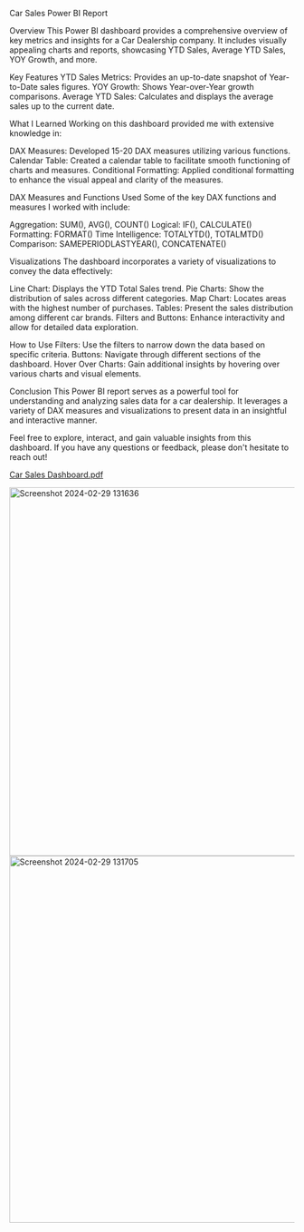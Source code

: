 Car Sales Power BI Report

Overview
This Power BI dashboard provides a comprehensive overview of key metrics and insights for a Car Dealership company. It includes visually appealing charts and reports, showcasing YTD Sales, Average YTD Sales, YOY Growth, and more.

Key Features
YTD Sales Metrics: Provides an up-to-date snapshot of Year-to-Date sales figures.
YOY Growth: Shows Year-over-Year growth comparisons.
Average YTD Sales: Calculates and displays the average sales up to the current date.

What I Learned
Working on this dashboard provided me with extensive knowledge in:

DAX Measures: Developed 15-20 DAX measures utilizing various functions.
Calendar Table: Created a calendar table to facilitate smooth functioning of charts and measures.
Conditional Formatting: Applied conditional formatting to enhance the visual appeal and clarity of the measures.

DAX Measures and Functions Used
Some of the key DAX functions and measures I worked with include:

Aggregation: SUM(), AVG(), COUNT()
Logical: IF(), CALCULATE()
Formatting: FORMAT()
Time Intelligence: TOTALYTD(), TOTALMTD()
Comparison: SAMEPERIODLASTYEAR(), CONCATENATE()

Visualizations
The dashboard incorporates a variety of visualizations to convey the data effectively:

Line Chart: Displays the YTD Total Sales trend.
Pie Charts: Show the distribution of sales across different categories.
Map Chart: Locates areas with the highest number of purchases.
Tables: Present the sales distribution among different car brands.
Filters and Buttons: Enhance interactivity and allow for detailed data exploration.

How to Use
Filters: Use the filters to narrow down the data based on specific criteria.
Buttons: Navigate through different sections of the dashboard.
Hover Over Charts: Gain additional insights by hovering over various charts and visual elements.

Conclusion
This Power BI report serves as a powerful tool for understanding and analyzing sales data for a car dealership. It leverages a variety of DAX measures and visualizations to present data in an insightful and interactive manner.

Feel free to explore, interact, and gain valuable insights from this dashboard. If you have any questions or feedback, please don't hesitate to reach out!

[Car Sales Dashboard.pdf](https://github.com/rahulbytes/Car-Sales-Power-BI-Report/files/15502227/Car.Sales.Dashboard.pdf)


<img width="650" alt="Screenshot 2024-02-29 131636" src="https://github.com/rahulbytes/Car-Sales-Power-BI-Report/assets/142666454/3096e0ac-e58d-4da6-b014-63cabb54642a"><img width="647" alt="Screenshot 2024-02-29 131705" src="https://github.com/rahulbytes/Car-Sales-Power-BI-Report/assets/142666454/834d27fb-9ba1-44ae-9e3e-972517acb9db">

